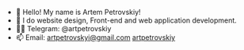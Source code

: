 - 👋 Hello! My name is Artem Petrovskiy!
- 👀 I do website design, Front-end and web application development.
- 🐱‍👤 Telegram: @artpetrovskiy
- 📫 Email: artpetrovskyi@gmail.com
<a href="https://t.me/artpetrovskiy" target="_blank" class="contacts__link _icon-telegram tile">artpetrovskiy</a>
